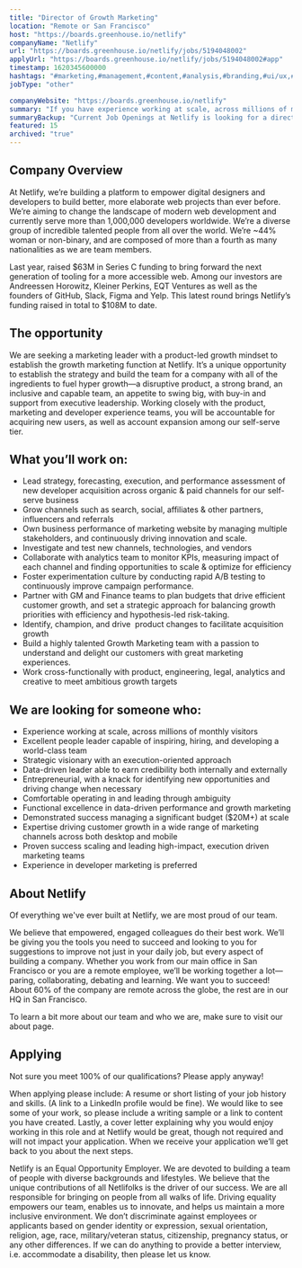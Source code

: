 ```yaml
---
title: "Director of Growth Marketing"
location: "Remote or San Francisco"
host: "https://boards.greenhouse.io/netlify"
companyName: "Netlify"
url: "https://boards.greenhouse.io/netlify/jobs/5194048002"
applyUrl: "https://boards.greenhouse.io/netlify/jobs/5194048002#app"
timestamp: 1620345600000
hashtags: "#marketing,#management,#content,#analysis,#branding,#ui/ux,#socialmedia,#operations,#git,#office"
jobType: "other"

companyWebsite: "https://boards.greenhouse.io/netlify"
summary: "If you have experience working at scale, across millions of monthly visitors, consider applying to Netlify's job post for a new Director of Growth Marketing."
summaryBackup: "Current Job Openings at Netlify is looking for a director of growth marketing that has experience in: #marketing, #management, #content."
featured: 15
archived: "true"
---
```


## Company Overview

At Netlify, we’re building a platform to empower digital designers and developers to build better, more elaborate web projects than ever before. We’re aiming to change the landscape of modern web development and currently serve more than 1,000,000 developers worldwide. We’re a diverse group of incredible talented people from all over the world. We’re ~44% woman or non-binary, and are composed of more than a fourth as many nationalities as we are team members.

Last year, raised $63M in Series C funding to bring forward the next generation of tooling for a more accessible web. Among our investors are Andreessen Horowitz, Kleiner Perkins, EQT Ventures as well as the founders of GitHub, Slack, Figma and Yelp. This latest round brings Netlify’s funding raised in total to $108M to date.

## The opportunity

We are seeking a marketing leader with a product-led growth mindset to establish the growth marketing function at Netlify. It’s a unique opportunity to establish the strategy and build the team for a company with all of the ingredients to fuel hyper growth—a disruptive product, a strong brand, an inclusive and capable team, an appetite to swing big, with buy-in and support from executive leadership. Working closely with the product, marketing and developer experience teams, you will be accountable for acquiring new users, as well as account expansion among our self-serve tier.

## What you’ll work on:

*   Lead strategy, forecasting, execution, and performance assessment of new developer acquisition across organic & paid channels for our self-serve business
*   Grow channels such as search, social, affiliates & other partners, influencers and referrals
*   Own business performance of marketing website by managing multiple stakeholders, and continuously driving innovation and scale.
*   Investigate and test new channels, technologies, and vendors
*   Collaborate with analytics team to monitor KPIs, measuring impact of each channel and finding opportunities to scale & optimize for efficiency
*   Foster experimentation culture by conducting rapid A/B testing to continuously improve campaign performance.
*   Partner with GM and Finance teams to plan budgets that drive efficient customer growth, and set a strategic approach for balancing growth priorities with efficiency and hypothesis-led risk-taking.
*   Identify, champion, and drive  product changes to facilitate acquisition growth
*   Build a highly talented Growth Marketing team with a passion to understand and delight our customers with great marketing experiences.
*   Work cross-functionally with product, engineering, legal, analytics and creative to meet ambitious growth targets

## We are looking for someone who:

*   Experience working at scale, across millions of monthly visitors 
*   Excellent people leader capable of inspiring, hiring, and developing a world-class team
*   Strategic visionary with an execution-oriented approach
*   Data-driven leader able to earn credibility both internally and externally
*   Entrepreneurial, with a knack for identifying new opportunities and driving change when necessary
*   Comfortable operating in and leading through ambiguity
*   Functional excellence in data-driven performance and growth marketing
*   Demonstrated success managing a significant budget ($20M+) at scale
*   Expertise driving customer growth in a wide range of marketing channels across both desktop and mobile
*   Proven success scaling and leading high-impact, execution driven marketing teams 
*   Experience in developer marketing is preferred

## About Netlify

Of everything we've ever built at Netlify, we are most proud of our team.

We believe that empowered, engaged colleagues do their best work. We’ll be giving you the tools you need to succeed and looking to you for suggestions to improve not just in your daily job, but every aspect of building a company. Whether you work from our main office in San Francisco or you are a remote employee, we’ll be working together a lot—paring, collaborating, debating and learning. We want you to succeed! About 60% of the company are remote across the globe, the rest are in our HQ in San Francisco.

To learn a bit more about our team and who we are, make sure to visit our about page.

## Applying

Not sure you meet 100% of our qualifications? Please apply anyway!

When applying please include: A resume or short listing of your job history and skills. (A link to a LinkedIn profile would be fine). We would like to see some of your work, so please include a writing sample or a link to content you have created. Lastly, a cover letter explaining why you would enjoy working in this role and at Netlify would be great, though not required and will not impact your application. When we receive your application we’ll get back to you about the next steps.

Netlify is an Equal Opportunity Employer. We are devoted to building a team of people with diverse backgrounds and lifestyles. We believe that the unique contributions of all Netlifolks is the driver of our success. We are all responsible for bringing on people from all walks of life. Driving equality empowers our team, enables us to innovate, and helps us maintain a more inclusive environment. We don’t discriminate against employees or applicants based on gender identity or expression, sexual orientation, religion, age, race, military/veteran status, citizenship, pregnancy status, or any other differences. If we can do anything to provide a better interview, i.e. accommodate a disability, then please let us know.
